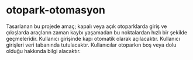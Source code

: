 # otopark-otomasyon
Tasarlanan bu projede amaç; kapalı veya açık otoparklarda giriş ve çıkışlarda araçların zaman kaybı yaşamadan bu noktalardan hızlı bir şekilde geçmeleridir.
Kullanıcı girişinde kapı otomatik olarak açılacaktır.
Kullanıcı girişleri veri tabanında tutulacaktır. 
Kullanıcılar otoparkın boş veya dolu olduğu hakkında bilgi alacaktır.
